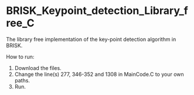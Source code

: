# BRISK_Keypoint_detection_Library_free_C
The library free implementation of the key-point detection algorithm in BRISK.

How to run:
1. Download the files.
2. Change the line(s) 277, 346-352 and 1308 in MainCode.C to your own paths.
3. Run.
